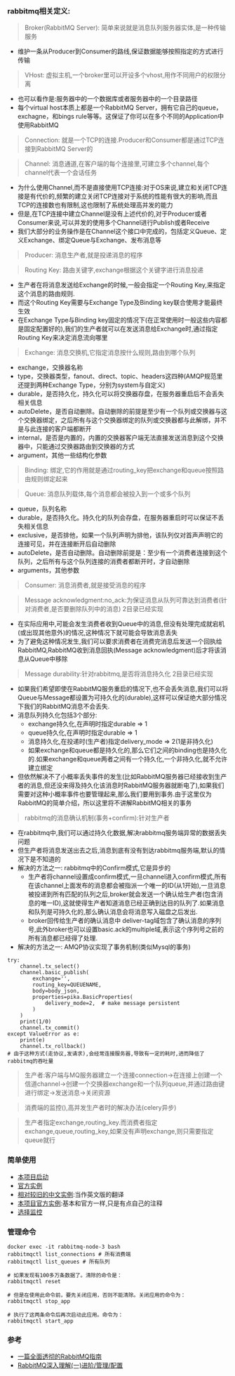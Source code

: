 ### rabbitmq相关定义:
> Broker(RabbitMQ Server): 简单来说就是消息队列服务器实体,是一种传输服务

- 维护一条从Producer到Consumer的路线,保证数据能够按照指定的方式进行传输

> VHost: 虚拟主机,一个broker里可以开设多个vhost,用作不同用户的权限分离

- 也可以看作是:服务器中的一个数据库或者服务器中的一个目录路径
- 每个virtual host本质上都是一个RabbitMQ Server，拥有它自己的queue，exchagne，和bings rule等等。这保证了你可以在多个不同的Application中使用RabbitMQ

> Connection: 就是一个TCP的连接.Producer和Consumer都是通过TCP连接到RabbitMQ Server的

> Channel: 消息通道,在客户端的每个连接里,可建立多个channel,每个channel代表一个会话任务

- 为什么使用Channel,而不是直接使用TCP连接:对于OS来说,建立和关闭TCP连接是有代价的,频繁的建立关闭TCP连接对于系统的性能有很大的影响,而且TCP的连接数也有限制,这也限制了系统处理高并发的能力
- 但是,在TCP连接中建立Channel是没有上述代价的,对于Producer或者Consumer来说,可以并发的使用多个Channel进行Publish或者Receive
- 我们大部分的业务操作是在Channel这个接口中完成的，包括定义Queue、定义Exchange、绑定Queue与Exchange、发布消息等

> Producer: 消息生产者,就是投递消息的程序

> Routing Key: 路由关键字,exchange根据这个关键字进行消息投递

- 生产者在将消息发送给Exchange的时候,一般会指定一个Routing Key,来指定这个消息的路由规则.
- 而这个Routing Key需要与Exchange Type及Binding key联合使用才能最终生效
- 在Exchange Type与Binding key固定的情况下(在正常使用时一般这些内容都是固定配置好的),我们的生产者就可以在发送消息给Exchange时,通过指定Routing Key来决定消息流向哪里

> Exchange: 消息交换机,它指定消息按什么规则,路由到哪个队列

- exchange，交换器名称
- type，交换器类型，fanout、direct、topic、headers这四种(AMQP规范里还提到两种Exchange Type，分别为system与自定义)
- durable，是否持久化，持久化可以将交换器存盘，在服务器重启后不会丢失相关信息
- autoDelete，是否自动删除。自动删除的前提是至少有一个队列或交换器与这个交换器绑定，之后所有与这个交换器绑定的队列或交换器都与此解绑，并不是与此连接的客户端都断开
- internal，是否是内置的，内置的交换器客户端无法直接发送消息到这个交换器中，只能通过交换器路由到交换器的方式
- argument，其他一些结构化参数


> Binding: 绑定,它的作用就是通过routing_key把exchange和queue按照路由规则绑定起来

> Queue: 消息队列载体,每个消息都会被投入到一个或多个队列

- queue，队列名称
- durable，是否持久化。持久化的队列会存盘，在服务器重启时可以保证不丢失相关信息
- exclusive，是否排他，如果一个队列声明为排他，该队列仅对首声声明它的连接可见，并在连接断开后自动删除
- autoDelete，是否自动删除。自动删除前提是：至少有一个消费者连接到这个队列，之后所有与这个队列连接的消费者都断开时，才自动删除
- arguments，其他参数

> Consumer: 消息消费者,就是接受消息的程序

> Message acknowledgment:no_ack:为保证消息从队列可靠达到消费者(针对消费者,是否要删除队列中的消息) 2目录已经实现

- 在实际应用中,可能会发生消费者收到Queue中的消息,但没有处理完成就宕机(或出现其他意外)的情况,这种情况下就可能会导致消息丢失
- 为了避免这种情况发生,我们可以要求消费者在消费完消息后发送一个回执给RabbitMQ,RabbitMQ收到消息回执(Message acknowledgment)后才将该消息从Queue中移除


> Message durability:针对rabbitmq,是否将消息持久化 2目录已经实现

- 如果我们希望即使在RabbitMQ服务重启的情况下,也不会丢失消息,我们可以将Queue与Message都设置为可持久化的(durable),这样可以保证绝大部分情况下我们的RabbitMQ消息不会丢失.
- 消息队列持久化包括3个部分: 
    - exchange持久化,在声明时指定durable => 1 
    - queue持久化,在声明时指定durable => 1 
    - 消息持久化,在投递时(生产者)指定delivery_mode => 2(1是非持久化)
    - 如果exchange和queue都是持久化的,那么它们之间的binding也是持久化的.如果exchange和queue两者之间有一个持久化,一个非持久化,就不允许建立绑定
- 但依然解决不了小概率丢失事件的发生(比如RabbitMQ服务器已经接收到生产者的消息,但还没来得及持久化该消息时RabbitMQ服务器就断电了),如果我们需要对这种小概率事件也要管理起来,那么我们要用到事务.由于这里仅为RabbitMQ的简单介绍，所以这里将不讲解RabbitMQ相关的事务


> rabbitmq的消息确认机制(事务+confirm):针对生产者

- 在rabbitmq中,我们可以通过持久化数据,解决rabbitmq服务端异常的数据丢失问题
- 但生产者将消息发送出去之后,消息到底有没有到达rabbitmq服务端,默认的情况下是不知道的
- 解决的方法之一: rabbitmq中的Confirm模式,它是异步的
    - 生产者将channel设置成confirm模式,一旦channel进入confirm模式,所有在该channel上面发布的消息都会被指派一个唯一的ID(从1开始),一旦消息被投递到所有匹配的队列之后,broker就会发送一个确认给生产者(包含消息的唯一ID),这就使得生产者知道消息已经正确到达目的队列了.如果消息和队列是可持久化的,那么确认消息会将消息写入磁盘之后发出.
    - broker回传给生产者的确认消息中 deliver-tag域包含了确认消息的序列号,此外broker也可以设置basic.ack的multiple域,表示这个序列号之前的所有消息都已经得了处理.
- 解决的方法之一: AMQP协议实现了事务机制(类似Mysql的事务)

```
try:
    channel.tx_select()
    channel.basic_publish(
        exchange='',
        routing_key=QUEUENAME,
        body=body_json,
        properties=pika.BasicProperties(
            delivery_mode=2,  # make message persistent
        )
    )
    print(1/0)
    channel.tx_commit()
except ValueError as e:
    print(e)
    channel.tx_rollback()
# 由于这种方式(走协议,发请求),会经常连接服务器,导致有一定的耗时,进而降低了rabbitmq的吞吐量

```

> 生产者:客户端与MQ服务器建立一个连接connection->在连接上创建一个信道channel->创建一个交换器exchange和一个队列queue,并通过路由键进行绑定->发送消息->关闭资源

> 消费端的监控(),高并发生产者时的解决办法(celery异步)

> 生产者指定exchange,routing_key.而消费者指定exchange,queue,routing_key,如果没有声明exchange,则只需要指定queue就行


### 简单使用
- [本项目启动](./mq_cluster/README.md)
- [官方实例](https://www.rabbitmq.com/getstarted.html)
- [相对较旧的中文实例](https://rabbitmq.mr-ping.com/tutorials_with_python/[1]Hello_World.html):当作英文版的翻译
- [本项目官方实例](./start):基本和官方一样,只是有点自己的注释
- [选择监控](https://www.psychz.net/client/question/en/zabbix-vs-nagios-vs-cacti.html)


### 管理命令

```
docker exec -it rabbitmq-node-3 bash
rabbitmqctl list_connections # 所有消费端
rabbitmqctl list_queues # 所有队列

# 如果发现有100多万条数据了。清除的命令是：
rabbitmqctl reset

# 但是在使用此命令前，要先关闭应用，否则不能清除。关闭应用的命令为：
rabbitmqctl stop_app

# 执行了这两条命令后再次启动此应用。命令为：
rabbitmqctl start_app
```

### 参考

- [一篇全面透彻的RabbitMQ指南](https://juejin.im/entry/599e5e3b5188252437799049)
- [RabbitMQ深入理解(一)进阶/管理/配置](https://pdf.us/2018/06/01/1167.html)
